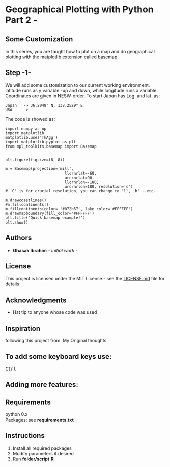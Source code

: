 # Geographical Plotting with Python Part 2 -
## Some Customization
In this series, you are taught how to plot on a map and do geographical plotting with the matplotlib extension called basemap.


## Step -1-

We will add some customization to our current working environment. latitude  runs as y variable -up and down, while longitude runs x variable. Coordinates are given in NESW-order.
To start Japan has Log. and lat. as:
```
Japan   -> 36.2048° N, 138.2529° E
USA     ->
```
The code is showed as:
```
import numpy as np
import matplotlib
matplotlib.use('TkAgg')
import matplotlib.pyplot as plt
from mpl_toolkits.basemap import Basemap


plt.figure(figsize=(8, 8))

m = Basemap(projection='mill',
                          llcrnrlat=-60,
                          urcrnrlat=90,
                          llcrnrlon=-180,
                          urcrnrlon=180, resolution='c')
# 'C' is for crucial resolution, you can change to 'l', 'h' ..etc.

m.drawcoastlines()
#m.fillcontinents()
m.fillcontinents(color= '#072b57', lake_color='#FFFFFF')
m.drawmapboundary(fill_color='#FFFFFF')
plt.title('Quick basemap example!')
plt.show()
```

## Authors

* **Ghasak Ibrahim** - *Initial work* -

## License
This project is licensed under the MIT License - see the [LICENSE.md](LICENSE.md) file for details
## Acknowledgments
* Hat tip to anyone whose code was used

## Inspiration
following this project from:
My Original thoughts.


## To add some keyboard keys use:
<kbd>Ctrl</kbd>
## Adding more features:
## Requirements
python 0.x <br />
Packages: see **requirements.txt** <br />
## Instructions
1. Install all required packages
2. Modify parameters if desired
3. Run **folder/script.R**
